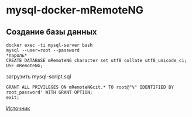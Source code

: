 # mysql-docker-mRemoteNG

## Создание базы данных

    docker exec -ti mysql-server bash
    mysql --user=root --password
    *пароль*
    CREATE DATABASE mRemoteNG character set utf8 collate utf8_unicode_ci;
    USE mRemoteNG;

загрузить mysql-script.sql

    GRANT ALL PRIVILEGES ON mRemoteNGcit.* TO root@"%" IDENTIFIED BY root_password' WITH GRANT OPTION;
    exit;

[Источник](https://mremoteng.readthedocs.io/en/latest/sql_configuration.html)
